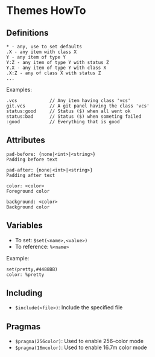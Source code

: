 Themes HowTo
============


## Definitions

    * - any, use to set defaults
    .X - any item with class X
    Y - any item of type Y
    Y:Z - any item of type Y with status Z
    Y.X - any item of type Y with class X
    .X:Z - any of class X with status Z
    ...

Examples:

    .vcs            // Any item having class 'vcs'
    git.vcs         // A git panel having the class 'vcs'
    status:good     // Status ($) when all went ok
    status:bad      // Status ($) when someting failed
    :good           // Everything that is good


## Attributes

    pad-before: {none|<int>|<string>}
    Padding before text
    
    pad-after: {none|<int>|<string>}
    Padding after text
    
    color: <color>
    Foreground color
    
    background: <color>
    Background color


## Variables

 * To set: `$set(<name>,<value>)`
 * To reference: `%<name>`

Example:

    set(pretty,#4488BB)
    color: %pretty

## Including

 * `$include(<file>)`: Include the specified file

## Pragmas

 * `$pragma(256color)`: Used to enable 256-color mode
 * `$pragma(16mcolor)`: Used to enable 16.7m color mode

